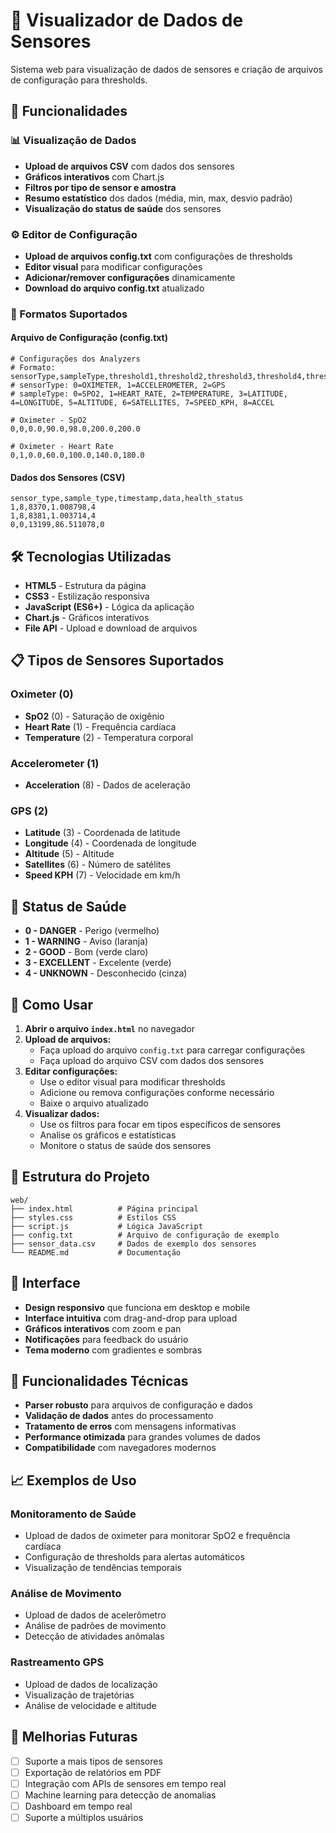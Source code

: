 # 🔬 Visualizador de Dados de Sensores

Sistema web para visualização de dados de sensores e criação de arquivos de configuração para thresholds.

## 🚀 Funcionalidades

### 📊 Visualização de Dados
- **Upload de arquivos CSV** com dados dos sensores
- **Gráficos interativos** com Chart.js
- **Filtros por tipo de sensor e amostra**
- **Resumo estatístico** dos dados (média, min, max, desvio padrão)
- **Visualização do status de saúde** dos sensores

### ⚙️ Editor de Configuração
- **Upload de arquivos config.txt** com configurações de thresholds
- **Editor visual** para modificar configurações
- **Adicionar/remover configurações** dinamicamente
- **Download do arquivo config.txt** atualizado

### 📁 Formatos Suportados

#### Arquivo de Configuração (config.txt)
```
# Configurações dos Analyzers
# Formato: sensorType,sampleType,threshold1,threshold2,threshold3,threshold4,threshold5
# sensorType: 0=OXIMETER, 1=ACCELEROMETER, 2=GPS
# sampleType: 0=SPO2, 1=HEART_RATE, 2=TEMPERATURE, 3=LATITUDE, 4=LONGITUDE, 5=ALTITUDE, 6=SATELLITES, 7=SPEED_KPH, 8=ACCEL

# Oximeter - SpO2
0,0,0.0,90.0,98.0,200.0,200.0

# Oximeter - Heart Rate
0,1,0.0,60.0,100.0,140.0,180.0
```

#### Dados dos Sensores (CSV)
```
sensor_type,sample_type,timestamp,data,health_status
1,8,8370,1.008798,4
1,8,8381,1.003714,4
0,0,13199,86.511078,0
```

## 🛠️ Tecnologias Utilizadas

- **HTML5** - Estrutura da página
- **CSS3** - Estilização responsiva
- **JavaScript (ES6+)** - Lógica da aplicação
- **Chart.js** - Gráficos interativos
- **File API** - Upload e download de arquivos

## 📋 Tipos de Sensores Suportados

### Oximeter (0)
- **SpO2** (0) - Saturação de oxigênio
- **Heart Rate** (1) - Frequência cardíaca
- **Temperature** (2) - Temperatura corporal

### Accelerometer (1)
- **Acceleration** (8) - Dados de aceleração

### GPS (2)
- **Latitude** (3) - Coordenada de latitude
- **Longitude** (4) - Coordenada de longitude
- **Altitude** (5) - Altitude
- **Satellites** (6) - Número de satélites
- **Speed KPH** (7) - Velocidade em km/h

## 🎯 Status de Saúde

- **0 - DANGER** - Perigo (vermelho)
- **1 - WARNING** - Aviso (laranja)
- **2 - GOOD** - Bom (verde claro)
- **3 - EXCELLENT** - Excelente (verde)
- **4 - UNKNOWN** - Desconhecido (cinza)

## 🚀 Como Usar

1. **Abrir o arquivo `index.html`** no navegador
2. **Upload de arquivos:**
   - Faça upload do arquivo `config.txt` para carregar configurações
   - Faça upload do arquivo CSV com dados dos sensores
3. **Editar configurações:**
   - Use o editor visual para modificar thresholds
   - Adicione ou remova configurações conforme necessário
   - Baixe o arquivo atualizado
4. **Visualizar dados:**
   - Use os filtros para focar em tipos específicos de sensores
   - Analise os gráficos e estatísticas
   - Monitore o status de saúde dos sensores

## 📁 Estrutura do Projeto

```
web/
├── index.html          # Página principal
├── styles.css          # Estilos CSS
├── script.js           # Lógica JavaScript
├── config.txt          # Arquivo de configuração de exemplo
├── sensor_data.csv     # Dados de exemplo dos sensores
└── README.md           # Documentação
```

## 🎨 Interface

- **Design responsivo** que funciona em desktop e mobile
- **Interface intuitiva** com drag-and-drop para upload
- **Gráficos interativos** com zoom e pan
- **Notificações** para feedback do usuário
- **Tema moderno** com gradientes e sombras

## 🔧 Funcionalidades Técnicas

- **Parser robusto** para arquivos de configuração e dados
- **Validação de dados** antes do processamento
- **Tratamento de erros** com mensagens informativas
- **Performance otimizada** para grandes volumes de dados
- **Compatibilidade** com navegadores modernos

## 📈 Exemplos de Uso

### Monitoramento de Saúde
- Upload de dados de oximeter para monitorar SpO2 e frequência cardíaca
- Configuração de thresholds para alertas automáticos
- Visualização de tendências temporais

### Análise de Movimento
- Upload de dados de acelerômetro
- Análise de padrões de movimento
- Detecção de atividades anômalas

### Rastreamento GPS
- Upload de dados de localização
- Visualização de trajetórias
- Análise de velocidade e altitude

## 🚀 Melhorias Futuras

- [ ] Suporte a mais tipos de sensores
- [ ] Exportação de relatórios em PDF
- [ ] Integração com APIs de sensores em tempo real
- [ ] Machine learning para detecção de anomalias
- [ ] Dashboard em tempo real
- [ ] Suporte a múltiplos usuários
